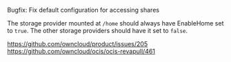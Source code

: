 Bugfix: Fix default configuration for accessing shares

The storage provider mounted at `/home` should always have EnableHome set to `true`. The other storage providers should have it set to `false`.

<https://github.com/owncloud/product/issues/205>
<https://github.com/owncloud/ocis/ocis-revapull/461>
